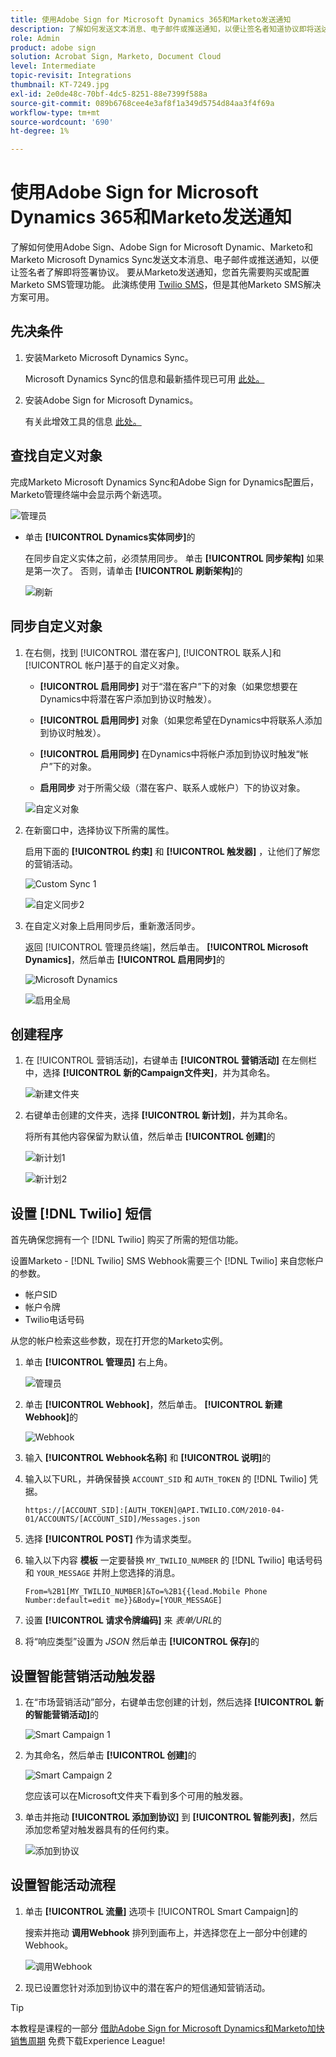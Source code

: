 ```yaml
---
title: 使用Adobe Sign for Microsoft Dynamics 365和Marketo发送通知
description: 了解如何发送文本消息、电子邮件或推送通知，以便让签名者知道协议即将送达
role: Admin
product: adobe sign
solution: Acrobat Sign, Marketo, Document Cloud
level: Intermediate
topic-revisit: Integrations
thumbnail: KT-7249.jpg
exl-id: 2e0de48c-70bf-4dc5-8251-88e7399f588a
source-git-commit: 089b6768cee4e3af8f1a349d5754d84aa3f4f69a
workflow-type: tm+mt
source-wordcount: '690'
ht-degree: 1%

---
```


# 使用Adobe Sign for Microsoft Dynamics 365和Marketo发送通知

了解如何使用Adobe Sign、Adobe Sign for Microsoft Dynamic、Marketo和Marketo Microsoft Dynamics Sync发送文本消息、电子邮件或推送通知，以便让签名者了解即将签署协议。 要从Marketo发送通知，您首先需要购买或配置Marketo SMS管理功能。 此演练使用 [Twilio SMS](https://launchpoint.marketo.com/twilio/twilio-sms-for-marketo/)，但是其他Marketo SMS解决方案可用。

## 先决条件

1. 安装Marketo Microsoft Dynamics Sync。

   Microsoft Dynamics Sync的信息和最新插件现已可用 [此处。](https://experienceleague.adobe.com/docs/marketo/using/product-docs/crm-sync/microsoft-dynamics/marketo-plugin-releases-for-microsoft-dynamics.html)

1. 安装Adobe Sign for Microsoft Dynamics。

   有关此增效工具的信息 [此处。](https://helpx.adobe.com/ca/sign/using/microsoft-dynamics-integration-installation-guide.html)

## 查找自定义对象

完成Marketo Microsoft Dynamics Sync和Adobe Sign for Dynamics配置后，Marketo管理终端中会显示两个新选项。

![管理员](assets/adminTerminal.png)

* 单击 **[!UICONTROL Dynamics实体同步]**&#x200B;的

   在同步自定义实体之前，必须禁用同步。 单击 **[!UICONTROL 同步架构]** 如果是第一次了。 否则，请单击 **[!UICONTROL 刷新架构]**&#x200B;的

   ![刷新](assets/refreshSchema.png)

## 同步自定义对象

1. 在右侧，找到 [!UICONTROL 潜在客户], [!UICONTROL 联系人]和 [!UICONTROL 帐户]基于的自定义对象。

   * **[!UICONTROL 启用同步]** 对于“潜在客户”下的对象（如果您想要在Dynamics中将潜在客户添加到协议时触发）。

   * **[!UICONTROL 启用同步]** 对象（如果您希望在Dynamics中将联系人添加到协议时触发）。

   * **[!UICONTROL 启用同步]** 在Dynamics中将帐户添加到协议时触发“帐户”下的对象。

   * **启用同步** 对于所需父级（潜在客户、联系人或帐户）下的协议对象。

   ![自定义对象](assets/enableSyncDynamics.png)

1. 在新窗口中，选择协议下所需的属性。

   启用下面的 **[!UICONTROL 约束]** 和 **[!UICONTROL 触发器]** ，让他们了解您的营销活动。

   ![Custom Sync 1](assets/entitySync1.png)

   ![自定义同步2](assets/entitySync2.png)

1. 在自定义对象上启用同步后，重新激活同步。

   返回 [!UICONTROL 管理员终端]，然后单击。 **[!UICONTROL Microsoft Dynamics]**，然后单击 **[!UICONTROL 启用同步]**&#x200B;的

   ![Microsoft Dynamics](assets/microsoftDynamics.png)

   ![启用全局](assets/enableGlobalDynamics.png)

## 创建程序

1. 在 [!UICONTROL 营销活动]，右键单击 **[!UICONTROL 营销活动]** 在左侧栏中，选择 **[!UICONTROL 新的Campaign文件夹]**，并为其命名。

   ![新建文件夹](assets/newFolder.png)

1. 右键单击创建的文件夹，选择 **[!UICONTROL 新计划]**，并为其命名。

   将所有其他内容保留为默认值，然后单击 **[!UICONTROL 创建]**&#x200B;的

   ![新计划1](assets/newProgram1.png)

   ![新计划2](assets/newProgram2.png)

## 设置 [!DNL Twilio] 短信

首先确保您拥有一个 [!DNL Twilio] 购买了所需的短信功能。

设置Marketo - [!DNL Twilio] SMS Webhook需要三个 [!DNL Twilio] 来自您帐户的参数。

* 帐户SID
* 帐户令牌
* Twilio电话号码

从您的帐户检索这些参数，现在打开您的Marketo实例。

1. 单击 **[!UICONTROL 管理员]** 右上角。

   ![管理员](assets/adminTab.png)

1. 单击 **[!UICONTROL Webhook]**，然后单击。 **[!UICONTROL 新建Webhook]**&#x200B;的

   ![Webhook](assets/webhooks.png)

1. 输入 **[!UICONTROL Webhook名称]** 和 **[!UICONTROL 说明]**&#x200B;的

1. 输入以下URL，并确保替换 `ACCOUNT_SID` 和 `AUTH_TOKEN` 的 [!DNL Twilio] 凭据。

   ```
   https://[ACCOUNT_SID]:[AUTH_TOKEN]@API.TWILIO.COM/2010-04-01/ACCOUNTS/[ACCOUNT_SID]/Messages.json
   ```

1. 选择 **[!UICONTROL POST]** 作为请求类型。

1. 输入以下内容 **模板** 一定要替换 `MY_TWILIO_NUMBER` 的 [!DNL Twilio] 电话号码和 `YOUR_MESSAGE` 并附上您选择的消息。

   ```
   From=%2B1[MY_TWILIO_NUMBER]&To=%2B1{{lead.Mobile Phone Number:default=edit me}}&Body=[YOUR_MESSAGE]
   ```

1. 设置 **[!UICONTROL 请求令牌编码]** 来 *表单/URL*&#x200B;的

1. 将“响应类型”设置为 *JSON* 然后单击 **[!UICONTROL 保存]**&#x200B;的

## 设置智能营销活动触发器

1. 在“市场营销活动”部分，右键单击您创建的计划，然后选择 **[!UICONTROL 新的智能营销活动]**&#x200B;的

   ![Smart Campaign 1](assets/smartCampaign1.png)

1. 为其命名，然后单击 **[!UICONTROL 创建]**&#x200B;的

   ![Smart Campaign 2](assets/smartCampaign3.png)

   您应该可以在Microsoft文件夹下看到多个可用的触发器。

1. 单击并拖动 **[!UICONTROL 添加到协议]** 到 **[!UICONTROL 智能列表]**，然后添加您希望对触发器具有的任何约束。

   ![添加到协议](assets/addedToAgreementDynamics.png)

## 设置智能活动流程

1. 单击 **[!UICONTROL 流量]** 选项卡 [!UICONTROL Smart Campaign]的

   搜索并拖动 **调用Webhook** 排列到画布上，并选择您在上一部分中创建的Webhook。

   ![调用Webhook](assets/callWebhook.png)

1. 现已设置您针对添加到协议中的潜在客户的短信通知营销活动。
>[!TIP]
>
>本教程是课程的一部分 [借助Adobe Sign for Microsoft Dynamics和Marketo加快销售周期](https://experienceleague.adobe.com/?recommended=Sign-U-1-2021.1) 免费下载Experience League!
